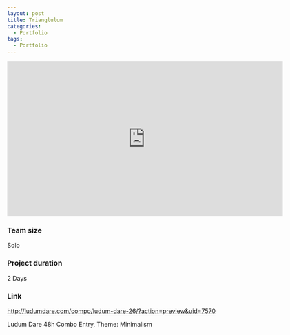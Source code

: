 ```yaml
---
layout: post
title: Trianglulum
categories:
  - Portfolio
tags:
  - Portfolio
---
```


<div class="embed-responsive embed-responsive-16by9">
  <iframe width="640" height="360" class="embed-responsive-item" src="https://www.youtube-nocookie.com/embed/GZcwBFQXQlU?controls=1&amp;" frameborder="0" allowfullscreen></iframe>
</div>

### Team size
Solo

### Project duration
2 Days

### Link
<http://ludumdare.com/compo/ludum-dare-26/?action=preview&uid=7570>

Ludum Dare 48h Combo Entry, Theme: Minimalism
